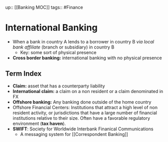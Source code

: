 up:: [[Banking MOC]]
tags:: #Finance 
# International Banking
- When a bank in country A lends to a borrower in country B *via local bank affiliate* (branch or subsidiary) in country B
	- Key: some sort of physical presence
- **Cross border banking:** international banking with no physical presence
## Term Index
- **Claim:** asset that has a counterparty liability 
- **International claim:** a claim on a non resident or a claim denominated in FX
- **Offshore banking:** Any banking done outside of the home country
- Offshore Financial Centers: Institutions that attract a high level of non resident activity, or jurisdictions that have a large number of financial institutions relative to their size. Often have a favorable regulatory environment (**tax haven**).
- **SWIFT**: Society for Worldwide Interbank Finanical Communications
	- A messaging system for [[Correspondent Banking]]